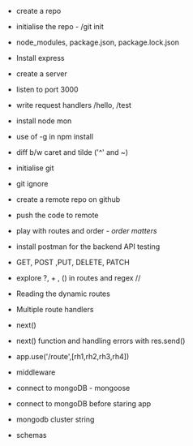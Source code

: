 - create a repo
- initialise the repo - /git init
- node_modules, package.json, package.lock.json
- Install express 
- create a server
- listen to port 3000
- write request handlers /hello, /test
- install node mon 
- use of -g in npm install
- diff b/w caret and tilde ('^' and ~)

- initialise git 
- git ignore
- create a remote repo on github
- push the code to remote
- play with routes and order - *order matters*
- install postman for the backend API testing
- GET, POST ,PUT, DELETE, PATCH 
- explore ?, + , () in routes and regex //
- Reading the dynamic routes


- Multiple route handlers
- next()
- next() function and handling errors with res.send()
- app.use('/route',[rh1,rh2,rh3,rh4])
- middleware


- connect to mongoDB - mongoose 
- connect to mongoDB before staring app
- mongodb cluster string 
- schemas 